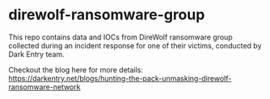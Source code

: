 # direwolf-ransomware-group
This repo contains data and IOCs from DireWolf ransomware group collected during an incident response for one of their victims, conducted by Dark Entry team.

Checkout the blog here for more details: https://darkentry.net/blogs/hunting-the-pack-unmasking-direwolf-ransomware-network
